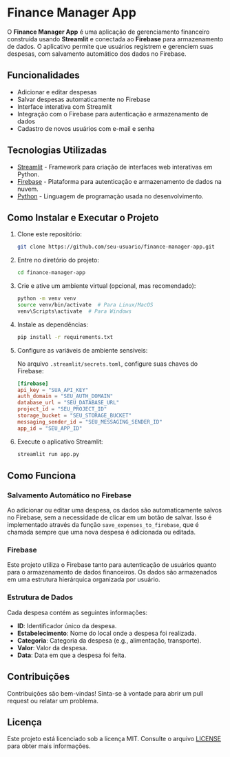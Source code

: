 # Finance Manager App

O **Finance Manager App** é uma aplicação de gerenciamento financeiro construída usando **Streamlit** e conectada ao **Firebase** para armazenamento de dados. O aplicativo permite que usuários registrem e gerenciem suas despesas, com salvamento automático dos dados no Firebase.

## Funcionalidades

- Adicionar e editar despesas
- Salvar despesas automaticamente no Firebase
- Interface interativa com Streamlit
- Integração com o Firebase para autenticação e armazenamento de dados
- Cadastro de novos usuários com e-mail e senha

## Tecnologias Utilizadas

- [Streamlit](https://streamlit.io/) - Framework para criação de interfaces web interativas em Python.
- [Firebase](https://firebase.google.com/) - Plataforma para autenticação e armazenamento de dados na nuvem.
- [Python](https://www.python.org/) - Linguagem de programação usada no desenvolvimento.

## Como Instalar e Executar o Projeto

1. Clone este repositório:

    ```bash
    git clone https://github.com/seu-usuario/finance-manager-app.git
    ```

2. Entre no diretório do projeto:

    ```bash
    cd finance-manager-app
    ```

3. Crie e ative um ambiente virtual (opcional, mas recomendado):

    ```bash
    python -m venv venv
    source venv/bin/activate  # Para Linux/MacOS
    venv\Scripts\activate  # Para Windows
    ```

4. Instale as dependências:

    ```bash
    pip install -r requirements.txt
    ```

5. Configure as variáveis de ambiente sensíveis:

    No arquivo `.streamlit/secrets.toml`, configure suas chaves do Firebase:

    ```toml
    [firebase]
    api_key = "SUA_API_KEY"
    auth_domain = "SEU_AUTH_DOMAIN"
    database_url = "SEU_DATABASE_URL"
    project_id = "SEU_PROJECT_ID"
    storage_bucket = "SEU_STORAGE_BUCKET"
    messaging_sender_id = "SEU_MESSAGING_SENDER_ID"
    app_id = "SEU_APP_ID"
    ```

6. Execute o aplicativo Streamlit:

    ```bash
    streamlit run app.py
    ```

## Como Funciona

### Salvamento Automático no Firebase

Ao adicionar ou editar uma despesa, os dados são automaticamente salvos no Firebase, sem a necessidade de clicar em um botão de salvar. Isso é implementado através da função `save_expenses_to_firebase`, que é chamada sempre que uma nova despesa é adicionada ou editada.

### Firebase

Este projeto utiliza o Firebase tanto para autenticação de usuários quanto para o armazenamento de dados financeiros. Os dados são armazenados em uma estrutura hierárquica organizada por usuário.

### Estrutura de Dados

Cada despesa contém as seguintes informações:
- **ID**: Identificador único da despesa.
- **Estabelecimento**: Nome do local onde a despesa foi realizada.
- **Categoria**: Categoria da despesa (e.g., alimentação, transporte).
- **Valor**: Valor da despesa.
- **Data**: Data em que a despesa foi feita.

## Contribuições

Contribuições são bem-vindas! Sinta-se à vontade para abrir um pull request ou relatar um problema.

## Licença

Este projeto está licenciado sob a licença MIT. Consulte o arquivo [LICENSE](LICENSE) para obter mais informações.

